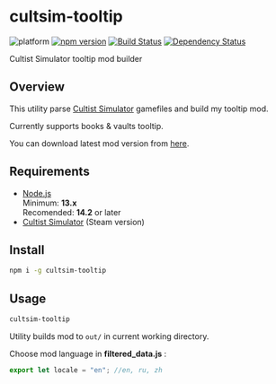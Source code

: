 # cultsim-tooltip

![platform]
[![npm version][npm-badge]][npm-url]
[![Build Status][travis-badge]][travis-url]
[![Dependency Status][david-badge]][david-url]

Cultist Simulator tooltip mod builder

## Overview

This utility parse [Cultist Simulator] gamefiles and build my tooltip mod.

Currently supports books & vaults tooltip.

You can download latest mod version from [here][release].

## Requirements

- [Node.js](https://nodejs.org)\
Minimum: **13.x**\
Recomended: **14.2** or later
- [Cultist Simulator] (Steam version)

## Install

```sh
npm i -g cultsim-tooltip
```

## Usage

```sh
cultsim-tooltip
```

Utility builds mod to `out/` in current working directory.

Choose mod language in **filtered_data.js** :

```js
export let locale = "en"; //en, ru, zh
```

[npm-badge]: https://badge.fury.io/js/cultsim-tooltip.svg
[npm-url]: https://badge.fury.io/js/cultsim-tooltip
[travis-badge]: https://api.travis-ci.org/mihael-stormrage/cultsim-tooltip.svg
[travis-url]: https://travis-ci.org/mihael-stormrage/cultsim-tooltip
[david-badge]: https://david-dm.org/mihael-stormrage/cultsim-tooltip.svg
[david-url]: https://david-dm.org/mihael-stormrage/cultsim-tooltip
[platform]: https://img.shields.io/badge/steam-windows-informational?logo=steam
[Cultist Simulator]: https://store.steampowered.com/app/718670/Cultist_Simulator/
[release]: https://github.com/mihael-stormrage/cultsim-tooltip/releases/latest